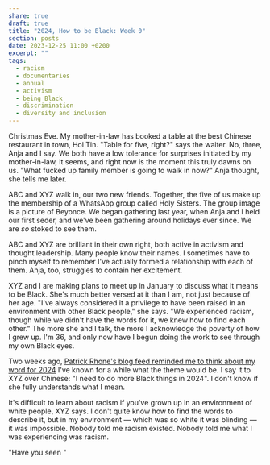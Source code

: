 ```yaml
---
share: true
draft: true
title: "2024, How to be Black: Week 0"
section: posts
date: 2023-12-25 11:00 +0200
excerpt: ""
tags:
  - racism
  - documentaries
  - annual
  - activism
  - being Black
  - discrimination
  - diversity and inclusion
---
```


Christmas Eve. My mother-in-law has booked a table at the best Chinese restaurant in town, Hoi Tin. "Table for five, right?" says the waiter. No, three, Anja and I say. We both have a low tolerance for surprises initiated by my mother-in-law, it seems, and right now is the moment this truly dawns on us. "What fucked up family member is going to walk in now?" Anja thought, she tells me later.

ABC and XYZ walk in, our two new friends. Together, the five of us make up the membership of a WhatsApp group called Holy Sisters. The group image is a picture of Beyonce. We began gathering last year, when Anja and I held our first seder, and we've been gathering around holidays ever since. We are *so* stoked to see them.

ABC and XYZ are brilliant in their own right, both active in activism and thought leadership. Many people know their names. I sometimes have to pinch myself to remember I've actually formed a relationship with each of them. Anja, too, struggles to contain her excitement.

XYZ and I are making plans to meet up in January to discuss what it means to be Black. She's much better versed at it than I am, not just because of her age. "I've always considered it a privilege to have been raised in an environment with other Black people," she says. "We experienced racism, though while we didn't have the words for it, we knew how to find each other." The more she and I talk, the more I acknowledge the poverty of how I grew up. I'm 36, and only now have I begun doing the work to see through my own Black eyes. 

Two weeks ago, [Patrick Rhone's blog feed reminded me to think about my word for 2024](https://www.patrickrhone.net/14244-2/) I've known for a while what the theme would be. I say it to XYZ over Chinese: "I need to do more Black things in 2024". I don't know if she fully understands what I mean.

It's difficult to learn about racism if you've grown up in an environment of white people, XYZ says. I don't quite know how to find the words to describe it, but in my environment — which was so white it was blinding — it was impossible. Nobody told me racism existed. Nobody told me what I was experiencing was racism. 


"Have you seen "

